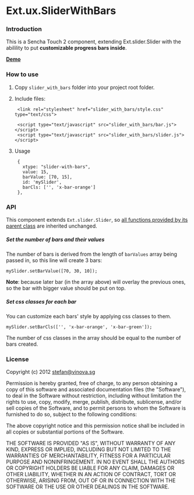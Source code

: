 Ext.ux.SliderWithBars
===

### Introduction

This is a Sencha Touch 2 component, extending Ext.slider.Slider with the abilility to put **customizable progress bars inside**.

**[Demo](http://stnguyen.com/demo/sencha-touch/Ext.ux.SliderWithBars/)**

### How to use

1. Copy `slider_with_bars` folder into your project root folder.
2. Include files:

        <link rel="stylesheet" href="slider_with_bars/style.css" type="text/css">

        <script type="text/javascript" src="slider_with_bars/bar.js"></script>
        <script type="text/javascript" src="slider_with_bars/slider.js"></script>

4. Usage

		{
          xtype: "slider-with-bars",
          value: 15,
          barValue: [70, 15],
          id: 'mySlider',
          barCls: ['', 'x-bar-orange']
        },

### API


This component extends `Ext.slider.Slider`, so [all functions provided by its parent class](http://docs.sencha.com/touch/2-0/#!/api/Ext.slider.Slider) are inherited unchanged.


##### Set the number of bars and their values

The number of bars is derived from the length of `barValues` array being passed in, so this line will create 3 bars:

    mySlider.setBarValue([70, 30, 10]);

**Note**: because later bar (in the array above) will overlay the previous ones, so the bar with bigger value should be put on top.

##### Set css classes for each bar

You can customize each bars' style by applying css classes to them.

    mySlider.setBarCls(['', 'x-bar-orange', 'x-bar-green']);

The number of css classes in the array should be equal to the number of bars created.

### License

Copyright (c) 2012 stefan@vinova.sg

Permission is hereby granted, free of charge, to any person obtaining a copy of this software and associated documentation files (the "Software"), to deal in the Software without restriction, including without limitation the rights to use, copy, modify, merge, publish, distribute, sublicense, and/or sell copies of the Software, and to permit persons to whom the Software is furnished to do so, subject to the following conditions:

The above copyright notice and this permission notice shall be included in all copies or substantial portions of the Software.

THE SOFTWARE IS PROVIDED "AS IS", WITHOUT WARRANTY OF ANY KIND, EXPRESS OR IMPLIED, INCLUDING BUT NOT LIMITED TO THE WARRANTIES OF MERCHANTABILITY, FITNESS FOR A PARTICULAR PURPOSE AND NONINFRINGEMENT. IN NO EVENT SHALL THE AUTHORS OR COPYRIGHT HOLDERS BE LIABLE FOR ANY CLAIM, DAMAGES OR OTHER LIABILITY, WHETHER IN AN ACTION OF CONTRACT, TORT OR OTHERWISE, ARISING FROM, OUT OF OR IN CONNECTION WITH THE SOFTWARE OR THE USE OR OTHER DEALINGS IN THE SOFTWARE.
